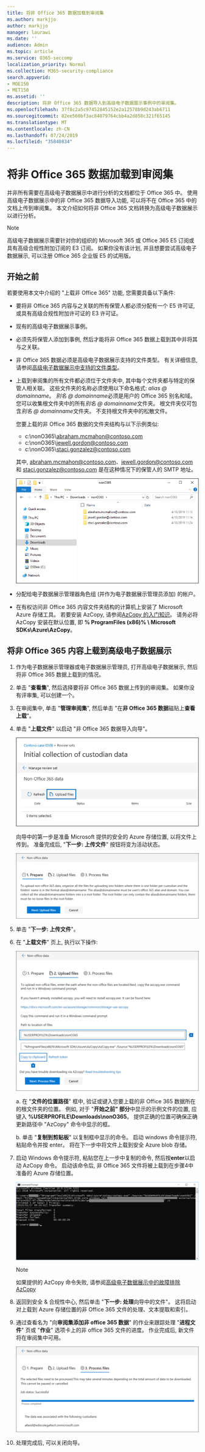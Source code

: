 ```yaml
---
title: 将非 Office 365 数据加载到审阅集
ms.author: markjjo
author: markjjo
manager: laurawi
ms.date: ''
audience: Admin
ms.topic: article
ms.service: O365-seccomp
localization_priority: Normal
ms.collection: M365-security-compliance
search.appverid:
- MOE150
- MET150
ms.assetid: ''
description: 将非 Office 365 数据导入到高级电子数据展示事例中的审阅集。
ms.openlocfilehash: 37f8c2a5c97452845152e2a12578b9d243ab6711
ms.sourcegitcommit: 82ee560bf3ac84079764cbb4a2d858c321f65145
ms.translationtype: MT
ms.contentlocale: zh-CN
ms.lasthandoff: 07/24/2019
ms.locfileid: "35840834"
---
```

# <a name="load-non-office-365-data-into-a-review-set"></a>将非 Office 365 数据加载到审阅集

并非所有需要在高级电子数据展示中进行分析的文档都位于 Office 365 中。 使用高级电子数据展示中的非 Office 365 数据导入功能, 可以将不在 Office 365 中的文档上传到审阅集。 本文介绍如何将非 Office 365 文档转换为高级电子数据展示以进行分析。

>[!Note]
>高级电子数据展示需要针对你的组织的 Microsoft 365 或 Office 365 E5 订阅或具有高级合规性附加订阅的 E3 订阅。 如果你没有该计划, 并且想要尝试高级电子数据展示, 可以注册 Office 365 企业版 E5 的试用版。

## <a name="before-you-begin"></a>开始之前

若要使用本文中介绍的 "上载非 Office 365" 功能, 您需要具备以下条件:

- 要将非 Office 365 内容与之关联的所有保管人都必须分配有一个 E5 许可证, 或具有高级合规性附加许可证的 E3 许可证。

- 现有的高级电子数据展示事例。

- 必须先将保管人添加到事例, 然后才能将非 Office 365 数据上载到其中并将其与之关联。

- 非 Office 365 数据必须是高级电子数据展示支持的文件类型。 有关详细信息, 请参阅[高级电子数据展示中支持的文件类型](supported-filetypes-ediscovery20.md)。

- 上载到审阅集的所有文件都必须位于文件夹中, 其中每个文件夹都与特定的保管人相关联。 这些文件夹的名称必须使用以下命名格式: *alias @ domainname*。 *别名 @ domainname*必须是用户的 Office 365 别名和域。 您可以收集根文件夹中的所有*别名 @ domainname*文件夹。 根文件夹仅可包含*别名 @ domainname*文件夹。 不支持根文件夹中的松散文件。

   您要上载的非 Office 365 数据的文件夹结构与以下示例类似:

   - c:\nonO365\abraham.mcmahon@contoso.com
   - c:\nonO365\jewell.gordon@contoso.com
   - c:\nonO365\staci.gonzalez@contoso.com

   其中, abraham.mcmahon@contoso.com、jewell.gordon@contoso.com 和 staci.gonzalez@contoso.com 是在这种情况下的保管人的 SMTP 地址。

   ![非 Office 365 数据上传文件夹结构](../media/3f2dde84-294e-48ea-b44b-7437bd25284c.png)

- 分配给电子数据展示管理器角色组 (并作为电子数据展示管理员添加) 的帐户。

- 在有权访问非 Office 365 内容文件夹结构的计算机上安装了 Microsoft Azure 存储工具。 若要安装 AzCopy, 请参阅[AzCopy 的入门知识](https://docs.microsoft.com/azure/storage/common/storage-use-azcopy)。 请务必将 AzCopy 安装在默认位置, 即 **% ProgramFiles (x86)% \ Microsoft SDKs\Azure\AzCopy**。


## <a name="upload-non-office-365-content-into-advanced-ediscovery"></a>将非 Office 365 内容上载到高级电子数据展示

1. 作为电子数据展示管理器或电子数据展示管理员, 打开高级电子数据展示, 然后将非 Office 365 数据上载到的情况。  

2. 单击 "**查看集**", 然后选择要将非 Office 365 数据上传到的审阅集。  如果你没有评审集, 可以创建一个。 
 
3. 在审阅集中, 单击 "**管理审阅集**", 然后单击 "在**非 Office 365 数据**磁贴上**查看上载**"。

4. 单击 "**上载文件**" 以启动 "非 Office 365 数据导入向导"。

   ![上传文件](../media/574f4059-4146-4058-9df3-ec97cf28d7c7.png)

   向导中的第一步是准备 Microsoft 提供的安全的 Azure 存储位置, 以将文件上传到。  准备完成后, "**下一步: 上传文件**" 按钮将变为活动状态。

   ![非 Office 365 导入: 准备](../media/0670a347-a578-454a-9b3d-e70ef47aec57.png)
 
5. 单击 "**下一步: 上传文件**"。

6. 在 "**上载文件**" 页上, 执行以下操作:

   ![非 Office 365 导入: 上传文件](../media/3ea53b5d-7f9b-4dfc-ba63-90a38c14d41a.png)

   a. 在 "**文件的位置路径**" 框中, 验证或键入您要上载的非 Office 365 数据所在的根文件夹的位置。 例如, 对于 "**开始之前" 部分**中显示的示例文件的位置, 应键入 **%USERPROFILE\Downloads\nonO365**。 提供正确的位置可确保正确更新路径中 "AzCopy" 命令中显示的框。

   b. 单击 "**复制到剪贴板**" 以复制框中显示的命令。 启动 windows 命令提示符, 粘贴命令并按 enter。  将在下一步中将文件上载到安全 Azure blob 存储。

7. 启动 Windows 命令提示符, 粘贴您在上一步中复制的命令, 然后按**enter**以启动 AzCopy 命令。  启动该命令后, 非 Office 365 文件将被上载到在步骤4中准备的 Azure 存储位置。

   ![非 Office 365 导入: AzCopy](../media/504e2dbe-f36f-4f36-9b08-04aea85d8250.png)

   > [!NOTE]
   > 如果提供的 AzCopy 命令失败, 请参阅[高级电子数据展示中的故障排除 AzCopy](troubleshooting-azcopy.md)

8. 返回到安全 & 合规性中心, 然后单击 "**下一步: 处理**向导中的文件"。  这将启动对上载到 Azure 存储位置的非 Office 365 文件的处理、文本提取和索引。  

9. 通过查看名为 "向**审阅集添加非 office 365 数据**" 的作业来跟踪处理 "**进程文件**" 页或 "**作业**" 选项卡上的非 office 365 文件的进度。  作业完成后, 新文件将在审阅集中可用。

   ![非 Office 365 导入: 处理文件](../media/218b1545-416a-4a9f-9b25-3b70e8508f67.png)

10. 处理完成后, 可以关闭向导。